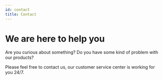 ```yaml
---
id: contact
title: Contact
---
```


# We are here to help you

Are you curious about something? Do you have some kind of problem with our products? 

Please feel free to contact us, our customer service center is working for you 24/7.
